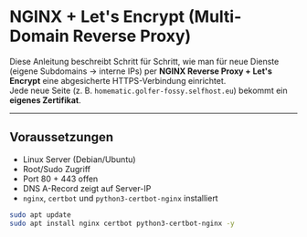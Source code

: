 # NGINX + Let's Encrypt (Multi-Domain Reverse Proxy)

Diese Anleitung beschreibt Schritt für Schritt, wie man für neue Dienste
(eigene Subdomains → interne IPs) per **NGINX Reverse Proxy + Let's Encrypt**
eine abgesicherte HTTPS-Verbindung einrichtet.  
Jede neue Seite (z. B. `homematic.golfer-fossy.selfhost.eu`) bekommt ein **eigenes Zertifikat**.

---

## Voraussetzungen

- Linux Server (Debian/Ubuntu)
- Root/Sudo Zugriff
- Port 80 + 443 offen
- DNS A-Record zeigt auf Server-IP
- `nginx`, `certbot` und `python3-certbot-nginx` installiert

```bash
sudo apt update
sudo apt install nginx certbot python3-certbot-nginx -y
